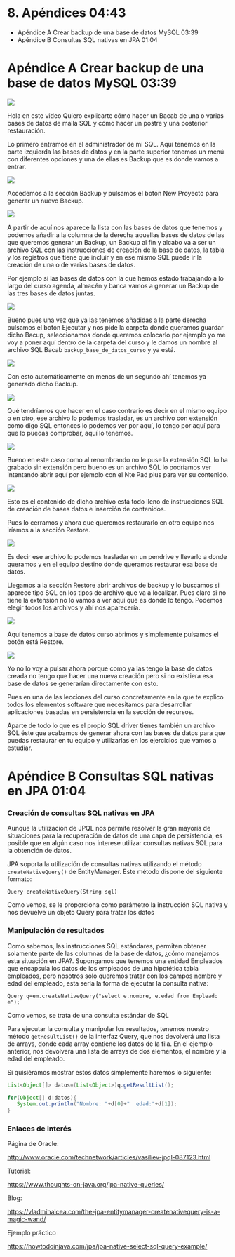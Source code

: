# 8. Apéndices 04:43

* Apéndice A Crear backup de una base de datos MySQL 03:39
* Apéndice B Consultas SQL nativas en JPA 01:04

# Apéndice A Crear backup de una base de datos MySQL 03:39

<img src="images/39-01.png">

Hola en este video Quiero explicarte cómo hacer un Bacab de una o varias bases de datos de malla SQL y cómo hacer un postre y una posterior restauración.

Lo primero entramos en el administrador de mi SQL. Aquí tenemos en la parte izquierda las bases de datos y en la parte superior tenemos un menú con diferentes opciones y una de ellas es Backup que es donde vamos a entrar.

<img src="images/39-02.png">

Accedemos a la sección Backup y pulsamos el botón New Proyecto para generar un nuevo Backup.

<img src="images/39-03.png">

A partir de aquí nos aparece la lista con las bases de datos que tenemos y podemos añadir a la columna de la derecha aquellas bases de datos de las que queremos generar un Backup, un Backup al fin y alcabo va a ser un archivo SQL con las instrucciones de creación de la base de datos, la tabla y los registros que tiene que incluir y en ese mismo SQL puede ir la creación de una o de varias bases de datos.

Por ejemplo si las bases de datos con la que hemos estado trabajando a lo largo del curso agenda, almacén y banca vamos a generar un Backup de las tres bases de datos juntas.

<img src="images/39-04.png">

Bueno pues una vez que ya las tenemos añadidas a la parte derecha pulsamos el botón Ejecutar y nos pide la carpeta donde queramos guardar dicho Bacup, seleccionamos donde queremos colocarlo por ejemplo yo me voy a poner aquí dentro de la carpeta del curso y le damos un nombre al archivo SQL Bacab `backup_base_de_datos_curso` y ya está.

<img src="images/39-06.png">

Con esto automáticamente en menos de un segundo ahí tenemos ya generado dicho Backup.

<img src="images/39-07.png">

Qué tendríamos que hacer en el caso contrario es decir en el mismo equipo o en otro, ese archivo lo podemos trasladar, es un archivo con extensión como digo SQL entonces lo podemos ver por aquí, lo tengo por aquí para que lo puedas comprobar, aquí lo tenemos.

<img src="images/39-08.png">

Bueno en este caso como al renombrando no le puse la extensión SQL lo ha grabado sin extensión pero bueno es un archivo SQL lo podríamos ver intentando abrir aquí por ejemplo con el Nte Pad plus para ver su contenido.

<img src="images/39-09.png">

Esto es el contenido de dicho archivo está todo lleno de instrucciones SQL de creación de bases datos e inserción de contenidos.

Pues lo cerramos y ahora que queremos restaurarlo en otro equipo nos iríamos a la sección Restore.

<img src="images/39-10.png">

Es decir ese archivo lo podemos trasladar en un pendrive y llevarlo a donde queramos y en el equipo destino donde queramos restaurar esa base de datos.

Llegamos a la sección Restore abrir archivos de backup y lo buscamos si aparece tipo SQL en los tipos de archivo que va a localizar. Pues claro si no tiene la extensión no lo vamos a ver aquí que es donde lo tengo. Podemos elegir todos los archivos y ahí nos aparecería.

<img src="images/39-11.png">

Aquí tenemos a base de datos curso abrimos y simplemente pulsamos el botón está Restore.

<img src="images/39-12.png">

Yo no lo voy a pulsar ahora porque como ya las tengo la base de datos creada no tengo que hacer una nueva creación pero si no existiera esa base de datos se generarían directamente con esto.

Pues en una de las lecciones del curso concretamente en la que te explico todos los elementos software que necesitamos para desarrollar aplicaciones basadas en persistencia en la sección de recursos.

Aparte de todo lo que es el propio SQL driver tienes también un archivo SQL éste que acabamos de generar ahora con las bases de datos para que puedas restaurar en tu equipo y utilizarlas en los ejercicios que vamos a estudiar.

# Apéndice B Consultas SQL nativas en JPA 01:04

### Creación de consultas SQL nativas en JPA

Aunque la utilización de JPQL nos permite resolver la gran mayoría de situaciones para la recuperación de datos de una capa de persistencia, es posible que en algún caso nos interese utilizar consultas nativas SQL para la obtención de datos.

JPA soporta la utilización de consultas nativas utilizando el método `createNativeQuery()` de EntityManager. Este método dispone del siguiente formato:

`Query createNativeQuery(String sql)`

Como vemos, se le proporciona como parámetro la instrucción SQL nativa y nos devuelve un objeto Query para tratar los datos

### Manipulación de resultados

Como sabemos, las instrucciones SQL estándares, permiten obtener solamente parte de las columnas de la base de datos, ¿cómo manejamos esta situación en JPA?. Supongamos que tenemos una entidad Empleados que encapsula los datos de los empleados de una hipotética tabla empleados, pero nosotros solo queremos tratar con los campos nombre y edad del empleado, esta sería la forma de ejecutar la consulta nativa:

`Query q=em.createNativeQuery("select e.nombre, e.edad from Empleado e");`

Como vemos, se trata de una consulta estándar de SQL

Para ejecutar la consulta y manipular los resultados, tenemos nuestro método `getResultList()` de la interfaz Query, que nos devolverá una lista de arrays, donde cada array contiene los datos de la fila. En el ejemplo anterior, nos devolverá una lista de arrays de dos elementos, el nombre y la edad del empleado.

Si quisiéramos mostrar estos datos simplemente haremos lo siguiente:

```java
List<Object[]> datos=(List<Object>)q.getResultList();

for(Object[] d:datos){
   System.out.println("Nombre: "+d[0]+"  edad:"+d[1]);
}
```
 
### Enlaces de interés

Página de Oracle:

http://www.oracle.com/technetwork/articles/vasiliev-jpql-087123.html

Tutorial:

https://www.thoughts-on-java.org/jpa-native-queries/

Blog:

https://vladmihalcea.com/the-jpa-entitymanager-createnativequery-is-a-magic-wand/

Ejemplo práctico

https://howtodoinjava.com/jpa/jpa-native-select-sql-query-example/
